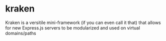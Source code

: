 # kraken
Kraken is a versitile mini-framework (if you can even call it that) that allows for new Express.js servers to be modularized and used on virtual domains/paths
